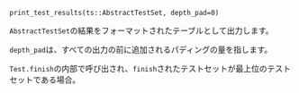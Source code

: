 ```
print_test_results(ts::AbstractTestSet, depth_pad=0)
```

`AbstractTestSet`の結果をフォーマットされたテーブルとして出力します。

`depth_pad`は、すべての出力の前に追加されるパディングの量を指します。

`Test.finish`の内部で呼び出され、`finish`されたテストセットが最上位のテストセットである場合。

